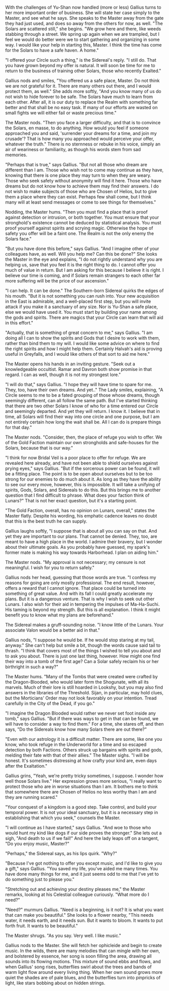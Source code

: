 With the challenges of Yu-Shan now handled (more or less) Gallius turns to her more important order of business. She will state her case simply to the Master, and see what he says. She speaks to the Master away from the gate they had just used, and does so away from the others for now, as well. "The Solars are scattered still," she begins. "We grow here and there, like weeds stabbing through a street. We spring up again when we are trampled, but I feel we would do better were we to start gathering and organizing in some way. I would like your help in starting this, Master. I think the time has come for the Solars to have a safe haven. A home."

"I offered your Circle such a thing," is the Sidereal's reply. "I still do. That you have grown beyond my offer is natural. It will soon be time for me to return to the business of training other Solars, those who recently Exalted."

Gallius nods and smiles, "You offered us a safe place, Master. Do not think we are not grateful for it. There are many others out there, and I would protect them, as well." She adds more softly, "And you know many of us do not wish to hide forever to be safe. The Solars have much to learn from each other. After all, it is our duty to replace the Realm with something far better and that shall be no easy task. If many of our efforts are wasted on small fights we will either fail or waste precious time."

The Master nods. "Then you face a larger difficulty, and that is to convince the Solars, en masse, to do anything. How would you feel if someone approached you and said, 'surrender your dreams for a time, and join my crusade'? That is how many you approached would perceive your offer, whatever the truth." There is no sternness or rebuke in his voice, simply an air of weariness or familiarity, as though his words stem from sad memories.

"Perhaps that is true," says Gallius. "But not all those who dream are different than I am. Those who wish not to come may continue as they have, knowing that there is one place they may turn to when they are weary. Those who seek safety without anonymity will find it here. Those who have dreams but do not know how to achieve them may find their answers. I do not wish to make subjects of those who are Chosen of Helios, but to give them a place where they can exist. Perhaps few shall come, but I think many will at least send messages or come to see things for themselves."

Nodding, the Master hums. "Then you must find a place that is proof against detection or intrusion, or both together. You must ensure that your stronghold's existence cannot be deduced by statistical analysis. You must proof yourself against spirits and scrying magic. Otherwise the hope of safety you offer will be a faint one. The Realm is not the only enemy the Solars face."

"But you have done this before," says Gallius. "And I imagine other of your colleagues have, as well. Will you help me? Can this be done?" She looks the Master in the eye and explains, "I do not rightly understand why you are helping us, save that you feel it is the right thing to do. I cannot offer you much of value in return. But I am asking for this because I believe it is right. I believe our time is coming, and if Solars remain strangers to each other far more suffering will be the price of our ascension."

"I can help. It can be done." The Southern-born Sidereal quirks the edges of his mouth. "But it is not something you can rush into. Your new acquisition in the East is admirable, and a well-placed first step, but you will invite attack if you make it a sanctuary of any size. Nor is Yu-Shan a safe place, else we would have used it. You must start by building your name among the gods and spirits. There are magics that your Circle can learn that will aid in this effort."

"Actually, that is something of great concern to me," says Gallius. "I am doing all I can to show the spirits and Gods that I desire to work with them, rather than bind them to my will. I would like some advice on where to find the right spirits and how I might help them. Certainly Halvah's aid is proving useful in Greyfalls, and I would like others of that sort to aid me here."

The Master opens his hands in an inviting gesture. "Seek out a knowledgeable occultist. Ramar and Davron both show promise in that regard. I can as well, though it is not my strongest lore."

"I will do that," says Gallius. "I hope they will have time to spare for me. They, too, have their own dreams. And yet.." The Lady smiles, explaining, "A Circle seems to me to be a fated grouping of those whose dreams, though seemingly different, can all follow the same path. But I've started thinking that there are two other Solars I know of who for a time entered our Circle and seemingly departed. And yet they will return. I know it. I believe that in time, all Solars will find their way into one circle and one purpose, but I am not entirely certain how long the wait shall be. All I can do is prepare things for that day."

The Master nods. "Consider, then, the place of refuge you wish to offer. We of the Gold Faction maintain our own strongholds and safe-houses for the Solars, because that is our way."

"I think for now Bridal Veil is a poor place to offer for refuge. We are revealed here already, and have not been able to shield ourselves against prying eyes," says Gallius. "But if the sorcerous power can be found, it will be a fitting place. The point is to be open about ourselves but to be too strong for our enemies to do much about it. As long as they have the ability to see our every move, however, this is impossible. It will take a unifying of spirits, Gods, Solars, and Sidereals to do this. But this brings me to another question that I find difficult to phrase. What does your faction think of Lunars?" That is not her exact question, but it's a starting point.

"The Gold Faction, overall, has no opinion on Lunars, overall," states the Master flatly. Despite his wording, his emphatic cadence leaves no doubt that this is the best truth he can supply.

Gallius laughs softly, "I suppose that is about all you can say on that. And yet they are important to our plans. That cannot be denied. They, too, are meant to have a high place in the world. I admire their bravery, but I wonder about their ultimate goals. As you probably have guessed, my spark's former mate is making his way towards Harborhead. I plan on aiding him."

The Master nods. "My approval is not necessary; my censure is not meaningful. I wish for you to return safely."

Gallius nods her head, guessing that those words are true. "I confess my reasons for going are only mostly professional. The end result, however, offers a reward that I cannot ignore. That place could be turned into something of great value. And with its fall I could greatly accelerate my plans. But it is a dangerous venture. That is why I wish to seek out other Lunars. I also wish for their aid in tempering the impulses of Ma-Ha-Suchi. His taming is beyond my strength. But this is all explanation. I think it might benefit you to know what my plans are beforehand."

The Sidereal makes a gruff-sounding noise. "I know little of the Lunars. Your associate Valon would be a better aid in that."

Gallius nods, "I suppose he would be. If he would stop staring at my tail, anyway." She can't help but smile a bit, though the words cause said tail to thrash. "I think that covers most of the things I wished to tell you about and to ask you about. There is just one last thing, however. How might one find their way into a tomb of the first age? Can a Solar safely reclaim his or her birthright in such a way?"

The Master hums. "Many of the Tombs that were created were crafted by the Dragon-Blooded, who would later form the Shogunate, with all its marvels. Much of their lore is still hoarded in Lookshy, but you may also find answers in the libraries of the Threshold. Sijan, in particular, may hold clues, but the Morticians' Order may not look favorably on your intention. Tread carefully in the City of the Dead, if you go."

"I imagine the Dragon Blooded would rather we never set foot inside any tomb," says Gallius. "But if there was ways to get in that can be found, we will have to consider a way to find them." For a time, she stares off, and then says, "Do the Sidereals know how many Solars there are out there?"

"Even with our astrology it is a difficult matter. There are some, like one you know, who took refuge in the Underworld for a time and so escaped detection by both Factions. Others struck up bargains with spirits and gods, melding their fate with that of their allies." The Master sighs. "I will be honest. It's sometimes distressing at how crafty your kind are, even days after the Exaltation."

Gallius grins, "Yeah, we're pretty tricky sometimes, I suppose. I wonder how well those Solars live." Her expression grows more serious, "I really want to protect those who are in worse situations than I am. It bothers me to think that somewhere there are Chosen of Helios no less worthy than I am and they are running scared."

"Your conquest of a kingdom is a good step. Take control, and build your temporal power. It is not your ideal sanctuary, but it is a necessary step in establishing that which you seek," counsels the Master.

"I will continue as I have started," says Gallius. "And woe to those who would hunt my kind like dogs if our side proves the stronger." She lets out a sigh, "And death to us if we fail!" And here the lady leaps off on a tangent, "Do you enjoy music, Master?"

"Perhaps," the Sidereal says, as his lips quirk. "Why?"

"Because I've got nothing to offer you except music, and I'd like to give you a gift," says Gallius. "You saved my life, you've aided me many times. You have done many things for me, and it just seems odd to me that I've yet to do something just to please you."

"Stretching out and achieving your destiny pleases me," the Master remarks, looking at his Celestial colleague curiously. "What more do I need?"

"Need?" murmurs Gallius. "Need is a beginning, is it not? It is what you want that can make you beautiful." She looks to a flower nearby, "This needs water, it needs earth, and it needs sun. But it wants to bloom. It wants to put forth fruit. It wants to be beautiful."

The Master shrugs. "As you say. Very well. I like music."

Gallius nods to the Master. She will fetch her ophicleide and begin to create music. In the wilds, there are many melodies that can mingle with her own, and bolstered by essence, her song is soon filling the area, drawing all sounds into its flowing motions. This mixture of sound ebbs and flows, and when Gallius' song rises, butterflies swirl about the trees and bands of warm light flow around every living thing. When her own sound grows more quiet the shades are of pale blues, and the butterflies turn into pinpricks of light, like stars bobbing about on hidden strings.
